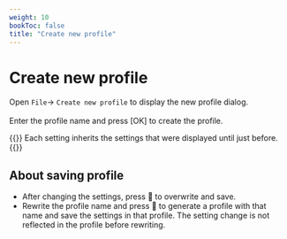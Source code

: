 ```yaml
---
weight: 10
bookToc: false
title: "Create new profile"
---
```


# Create new profile

Open ```File```-> ```Create new profile``` to display the new profile dialog.\
\
Enter the profile name and press [OK] to create the profile.

{{<hint info>}}
Each setting inherits the settings that were displayed until just before.
{{</hint>}}

## About saving profile
- After changing the settings, press 💾 to overwrite and save.
- Rewrite the profile name and press 💾 to generate a profile with that name and save the settings in that profile.
The setting change is not reflected in the profile before rewriting.
